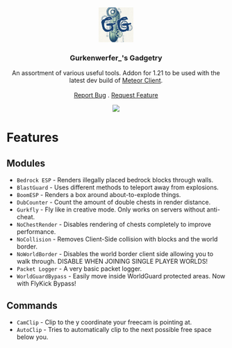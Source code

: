 <br/>
<p align="center">
  <a href="">
    <img src="src/main/resources/assets/gurk/logo.png" alt="Logo" width="80" height="80">
  </a>

<h3 align="center">Gurkenwerfer_'s Gadgetry</h3>

  <p align="center">
    An assortment of various useful tools. Addon for 1.21 to be used with the latest dev build of <a href="https://github.com/MeteorDevelopment/meteor-client">Meteor Client</a>.
    <br/>
    <br/>
    <a href="https://github.com/stefexec/gurkens-gadgetry-public/issues">Report Bug</a>
    .
    <a href="https://github.com/stefexec/gurkens-gadgetry-public/pulls">Request Feature</a>
  </p>
  <p align="center">
      <a href="https://img.shields.io/github/downloads/stefexec/gurkens-gadgetry-public/total" alt="Contributors">
      <img src="https://img.shields.io/github/downloads/stefexec/gurkens-gadgetry-public/total" />
      </p>
    </a>
</p>

# Features
## Modules
- `Bedrock ESP` - Renders illegally placed bedrock blocks through walls.
- `BlastGuard` - Uses different methods to teleport away from explosions.
- `BoomESP` - Renders a box around about-to-explode things.
- `DubCounter` - Count the amount of double chests in render distance.
- `Gurkfly` - Fly like in creative mode. Only works on servers without anti-cheat.
- `NoChestRender` - Disables rendering of chests completely to improve performance.
- `NoCollision` - Removes Client-Side collision with blocks and the world border.
- `NoWorldBorder` - Disables the world border client side allowing you to walk through. DISABLE WHEN JOINING SINGLE PLAYER WORLDS!
- `Packet Logger` - A very basic packet logger.
- `WorldGuardBypass` - Easily move inside WorldGuard protected areas. Now with FlyKick Bypass!

## Commands
- `CamClip` - Clip to the y coordinate your freecam is pointing at.
- `AutoClip` - Tries to automatically clip to the next possible free space below you.


